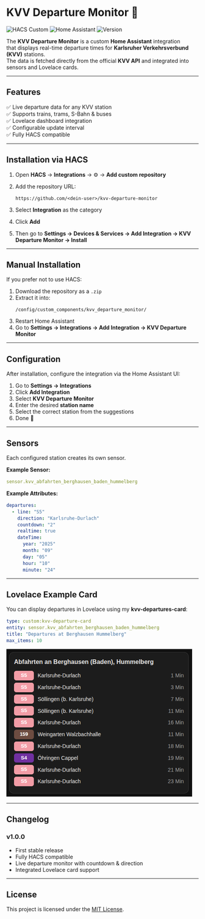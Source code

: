 
# **KVV Departure Monitor** 🚆

![HACS Custom](https://img.shields.io/badge/HACS-Custom-41BDF5.svg)
![Home Assistant](https://img.shields.io/badge/Home%20Assistant-Integration-blue)
![Version](https://img.shields.io/github/v/tag/<dein-user>/kvv-departure-monitor?label=Release)

The **KVV Departure Monitor** is a custom **Home Assistant** integration  
that displays real-time departure times for **Karlsruher Verkehrsverbund (KVV)** stations.  
The data is fetched directly from the official **KVV API** and integrated into sensors and Lovelace cards.

---

## **Features**
✅ Live departure data for any KVV station  
✅ Supports trains, trams, S-Bahn & buses  
✅ Lovelace dashboard integration  
✅ Configurable update interval  
✅ Fully HACS compatible

---

## **Installation via HACS**
1. Open **HACS** → **Integrations** → ⚙️ → **Add custom repository**
2. Add the repository URL:

   ```
   https://github.com/<dein-user>/kvv-departure-monitor
   ```

3. Select **Integration** as the category
4. Click **Add**
5. Then go to **Settings → Devices & Services → Add Integration → KVV Departure Monitor → Install**

---

## **Manual Installation**
If you prefer not to use HACS:
1. Download the repository as a `.zip`
2. Extract it into:
   ```
   /config/custom_components/kvv_departure_monitor/
   ```
3. Restart Home Assistant
4. Go to **Settings → Integrations → Add Integration → KVV Departure Monitor**

---

## **Configuration**
After installation, configure the integration via the Home Assistant UI:

1. Go to **Settings → Integrations**
2. Click **Add Integration**
3. Select **KVV Departure Monitor**
4. Enter the desired **station name**
5. Select the correct station from the suggestions
6. Done 🎉

---

## **Sensors**
Each configured station creates its own sensor.

**Example Sensor:**
```yaml
sensor.kvv_abfahrten_berghausen_baden_hummelberg
```

**Example Attributes:**
```yaml
departures:
  - line: "S5"
    direction: "Karlsruhe-Durlach"
    countdown: "2"
    realtime: true
    dateTime:
      year: "2025"
      month: "09"
      day: "05"
      hour: "10"
      minute: "24"
```

---

## **Lovelace Example Card**
You can display departures in Lovelace using my **kvv-departures-card**:

```yaml
type: custom:kvv-departure-card
entity: sensor.kvv_abfahrten_berghausen_baden_hummelberg
title: "Departures at Berghausen Hummelberg"
max_items: 10
```

![Screenshot](https://github.com/drlaplace/kvv-departures-card/blob/main/images/kvv_departures_card.png)

---

## **Changelog**
### **v1.0.0**
- First stable release
- Fully HACS compatible
- Live departure monitor with countdown & direction
- Integrated Lovelace card support

---

## **License**
This project is licensed under the [MIT License](LICENSE).
